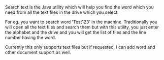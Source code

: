 Search text is the Java utility which will help you find the word which you need from all the text files in the drive which you select.

For eg. you want to search word 'Test123' in the machine. Traditionally you will open all the text files and search them but with this utility, you just enter the alphabet and the drive and you will get the list of files and the line number having the word.


Currently this only supports text files but if requested, I can add word and other document support as well.
